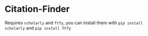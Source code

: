 # Citation-Finder

Requires `scholarly` and `ftfy`, you can install them with `pip install scholarly` and `pip install ftfy`
